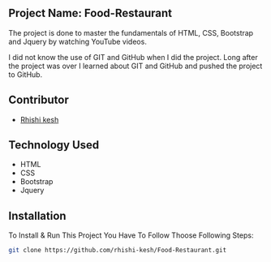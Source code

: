 <h2>Project Name: Food-Restaurant</h2>
<p>The project is done to master the fundamentals of HTML, CSS, Bootstrap and Jquery by watching YouTube videos.</p>
<p>I did not know the use of GIT and GitHub when I did the project. Long after the project was over I learned about GIT and GitHub and pushed the project to GitHub.</p>

## Contributor

-   <a href="https://github.com/rhishi-kesh" target="_blank">Rhishi kesh</a>

## Technology Used

- HTML
- CSS
- Bootstrap
- Jquery

## Installation

To Install & Run This Project You Have To Follow Thoose Following Steps:

```sh
git clone https://github.com/rhishi-kesh/Food-Restaurant.git
```
